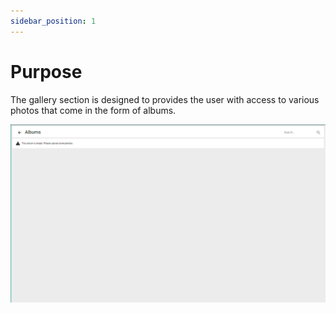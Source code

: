 ```yaml
---
sidebar_position: 1
---
```


# Purpose

The gallery section is designed to provides the user with access to various photos that come in the form of albums.

![Gallery Page](./gallerypage.PNG)
